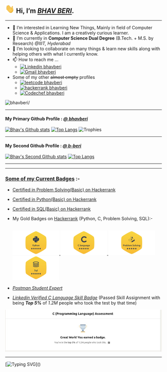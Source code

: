## <img  src="https://raw.githubusercontent.com/ABSphreak/ABSphreak/master/gifs/Hi.gif" width="30"> Hi, I’m <ins>***BHAV BERI***</ins>. 
----

- 👀 I’m interested in Learning New Things, Mainly in field of Computer Science & Applications. I am a creatively curious learner.
- 🌱 I’m currently in **Computer Science Dual Degree** (B.Tech. + M.S. by Research) *@IIIT, Hyderabad*
- 💞️ I’m looking to collaborate on many things & learn new skills along with helping others with what I currently know.
- 📫 How to reach me ... 
  - [![Linkedin bhavberi](https://img.shields.io/badge/bhavberi-30302f?style=flat&logo=linkedin)](https://www.linkedin.com/in/bhavberi)
  - [![Gmail bhavberi](https://img.shields.io/badge/bhavberi@gmail.com-30302f?style=flat&logo=Gmail&logoColor=red)](mailto:bhavberi@gmail.com)
- Some of my other ~~almost empty~~ profiles
  - [![leetcode bhavberi](https://img.shields.io/badge/Leetcode--bhavberi-30302f?style=flat&logo=leetcode)](https://leetcode.com/bhavberi/)
  - [![hackerrank bhavberi](https://img.shields.io/badge/Hackerrank--bhavberi-30302f?style=flat&logo=hackerrank)](https://www.hackerrank.com/bhavberi)
  - [![Codechef bhavberi](https://img.shields.io/badge/Codechef--bhavberi-30302f?style=flat&logo=codechef)](https://www.codechef.com/users/bhavberi)

<p align="left"> <img src=https://komarev.com/ghpvc/?username=bhavberi&style=plastic&label=Profile+Views+@'bhavberi' alt=bhavberi/> </p>
<!--p align="left"> <img src=https://komarev.com/ghpvc/?username=b-beri&style=plastic&label=Profile+Views++'b-beri'++++ alt=b-beri/> </p-->

----
<p></p>

#### My Primary Github Profile : _[@ bhavberi](https://github.com/bhavberi)_

[![Bhav's Github stats](https://github-readme-stats.vercel.app/api?username=bhavberi&count_private=true&show_icons=true&theme=flag-india&hide_rank=false&include_all_commits=true&disable_animations=false&hide_border=true)](https://github.com/bhavberi/github-readme-stats)
[![Top Langs](https://github-readme-stats-bhavberi.vercel.app/api/top-langs/?username=bhavberi&exclude_repo=IIITH-Resources&hide=go&theme=flag-india&hide_border=true)](https://github.com/bhavberi/github-readme-stats)
![Trophies](https://github-profile-trophy.vercel.app/?username=bhavberi&column=-1&no-bg=true&no-frame=true&rank=-C,-B)

<!--div align=center>
    <a href="https://github.com/ryo-ma/github-profile-trophy" title="Go to Source">
      <img align="center" width=100% src="https://github-profile-trophy.vercel.app/?username=bhavberi&theme=onedark&column=9&margin-w=5" alt="zumrudu-anka" />
    </a>
</div-->

----
#### My Second Github Profile : _[@ b-beri](https://github.com/b-beri)_

[![Bhav's Second Github stats](https://github-readme-stats.vercel.app/api?username=b-beri&count_private=true&show_icons=true&theme=tokyonight&hide_rank=false&include_all_commits=true&disable_animations=false&hide_border=true)](https://github.com/bhavberi/github-readme-stats)
[![Top Langs](https://github-readme-stats-bhavberi.vercel.app/api/top-langs/?username=b-beri&langs_count=5&theme=tokyonight&hide_border=true)](https://github.com/bhavberi/github-readme-stats)

<!--div align=center>
    <a href="https://github.com/ryo-ma/github-profile-trophy" title="Go to Source">
      <img align="center" width=100% src="https://github-profile-trophy.vercel.app/?username=b-beri&theme=onedark&column=9&margin-w=5&no-bg=false" alt="zumrudu-anka" />
    </a>
</div-->

----
----

### <ins>Some of my Current Badges</ins> :-
- [Certified in Problem Solving(Basic) on Hackerrank](https://www.hackerrank.com/certificates/008157a83c75)
- [Certified in Python(Basic) on Hackerrank](https://www.hackerrank.com/certificates/ed93b82d87fc)
- [Certified in SQL(Basic) on Hackerrank](https://www.hackerrank.com/certificates/991888df6807)

- My Gold Badges on <a href="https://www.hackerrank.com/bhavberi">Hackerrank</a> (Python, C, Problem Solving, SQL):- <br/><br/>
  
  <a href="https://www.hackerrank.com/bhavberi?badge=python&stars=5&level=3&hr_r=1&utm_campaign=social-buttons&utm_medium=linkedin&utm_source=badge_share_profile&social=linkedin">
    <img src="./Python_Hackerrank.jpeg" alt="drawing" width="150"/>
  </a> 
  <a href="https://www.hackerrank.com/bhavberi?hr_r=1&badge=c&stars=5&level=3&social=linkedin">
    <img src="./C_Gold_Hackerrank.jpeg" alt="drawing" width="150"/>
  </a>
  <a href="https://www.hackerrank.com/bhavberi?badge=problem-solving&stars=5&level=3&hr_r=1&utm_campaign=social-buttons&utm_medium=linkedin&utm_source=badge_share_profile&social=linkedin">
    <img src="./Problem_Solving_Gold_Hackerrank.jpeg" alt="drawing" width="150"/>
  </a>
  <a href="https://www.hackerrank.com/bhavberi?badge=sql&stars=5&level=3&hr_r=1&utm_campaign=social-buttons&utm_medium=linkedin&utm_source=badge_share_profile&social=linkedin">
    <img src="./sql_Gold_Hackerrank.jpeg" alt="drawing" width="150"/>
  </a><br/>

- _[Postman Student Expert](https://www.linkedin.com/posts/bhavberi_postman-studentexpert-activity-6911988451550584832-9dFr?utm_source=linkedin_share&utm_medium=member_desktop_web)_ 

<!-- <a href="https://www.linkedin.com/posts/bhavberi_postman-studentexpert-activity-6911988451550584832-9dFr">
  <img src="./Postman%20Student%20Expert%20Certificate.jpeg" alt="drawing" width="500" title="Postman Student Expert"/>
</a> -->

- _[Linkedin Verified C Language Skill Badge](https://www.linkedin.com/posts/bhavberi_linkedinskillassessment-clanguage-programming-ugcPost-6897432135054061568-MX3z)_ (Passed Skill Assignment with being _**Top 5%**_ of _1.2M_ people who took the test by that time)

<a href="https://www.linkedin.com/posts/bhavberi_linkedinskillassessment-clanguage-programming-ugcPost-6897432135054061568-MX3z">
  <img src="./Linkedin_C_Skill_Badge_cropped.jpeg" alt="drawing" width="650" title="Linkedin C Skill Assessment"/>
</a>

----

[![Typing SVG](https://readme-typing-svg.herokuapp.com?font=Fira+Code&size=25&duration=4500&pause=700&color=FF4500&center=true&vCenter=true&width=435&height=28&lines=Thank+You+for+visiting!;Enjoy+Your+Life!!;Code+your+future+yourself!!!)]()

<!---
bhavberi/bhavberi is a ✨ special ✨ repository because its `README.md` (this file) appears on your GitHub profile.
You can click the Preview link to take a look at your changes.
--->
